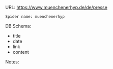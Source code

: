 URL: https://www.muenchenerhyp.de/de/presse

    Spider name: muenchenerhyp

DB Schema:
- title
- date
- link
- content

Notes: